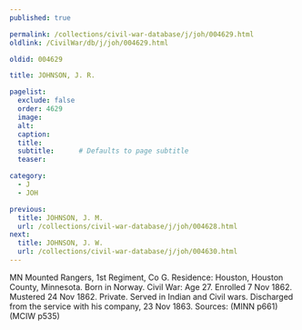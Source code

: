 ```yaml
---
published: true

permalink: /collections/civil-war-database/j/joh/004629.html
oldlink: /CivilWar/db/j/joh/004629.html

oldid: 004629

title: JOHNSON, J. R.

pagelist:
  exclude: false
  order: 4629
  image: 
  alt:
  caption:
  title:
  subtitle:      # Defaults to page subtitle
  teaser:

category: 
  - J 
  - JOH

previous:
  title: JOHNSON, J. M.
  url: /collections/civil-war-database/j/joh/004628.html  
next:
  title: JOHNSON, J. W.
  url: /collections/civil-war-database/j/joh/004630.html   
---
```

MN Mounted Rangers, 1st Regiment, Co G. Residence: Houston, Houston County, Minnesota. Born in Norway. Civil War: Age 27. Enrolled 7 Nov 1862. Mustered 24 Nov 1862. Private. Served in Indian and Civil wars. Discharged from the service with his company, 23 Nov 1863. Sources: (MINN p661) (MCIW p535)
